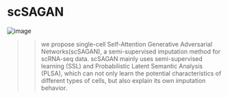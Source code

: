 # scSAGAN

![image](https://github.com/zehaoxiong123/scSAGAN/blob/master/scSAGAN.png)


>>we propose single-cell Self-Attention Generative Adversarial Networks(scSAGAN), a semi-supervised imputation method for scRNA-seq data. scSAGAN mainly uses semi-supervised learning (SSL) and Probabilistic Latent Semantic Analysis (PLSA), which can not only learn the potential characteristics of different types of cells, but also explain its own imputation behavior.
